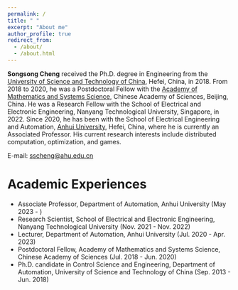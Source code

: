 ```yaml
---
permalink: /
title: " "
excerpt: "About me"
author_profile: true
redirect_from: 
  - /about/
  - /about.html
---
```


**Songsong Cheng** received the Ph.D. degree in Engineering from the [University of Science and Technology of China](HTTP://www.ustc.edu.cn/), Hefei, China, in 2018. From 2018 to 2020, he was a Postdoctoral Fellow with the [Academy of Mathematics and Systems Science](HTTP://www.amss.ac.cn/), Chinese Academy of Sciences, Beijing, China. He was a Research Fellow with the School of Electrical and Electronic Engineering, Nanyang Technological University, Singapore, in 2022. Since 2020, he has been with the School of Electrical Engineering and Automation, [Anhui University](HTTP://www.ahu.edu.cn/), Hefei, China, where he is currently an Associated Professor. His current research interests include distributed computation, optimization, and games.

E-mail: sscheng@ahu.edu.cn

Academic Experiences
======
* Associate Professor, Department of Automation, Anhui University (May 2023 - )
* Research Scientist, School of Electrical and Electronic Engineering, Nanyang Technological University (Nov. 2021 - Nov. 2022)
* Lecturer, Department of Automation, Anhui University (Jul. 2020 - Apr. 2023)
* Postdoctoral Fellow, Academy of Mathematics and Systems Science, Chinese Academy of Sciences (Jul. 2018 - Jun. 2020)
* Ph.D. candidate in Control Science and Engineering, Department of Automation, University of Science and Technology of China (Sep. 2013 - Jun. 2018)
